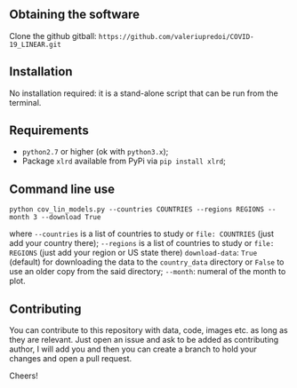 Obtaining the software
----------------------
Clone the github gitball:
`https://github.com/valeriupredoi/COVID-19_LINEAR.git`


Installation
------------
No installation required: it is a stand-alone script that can be
run from the terminal.

Requirements
------------
- `python2.7` or higher (ok with `python3.x`);
- Package `xlrd` available from PyPi via `pip install xlrd`;

Command line use
----------------
`python cov_lin_models.py --countries COUNTRIES --regions REGIONS --month 3 --download True`

where `--countries` is a list of countries to study
or `file: COUNTRIES` (just add your country there);
`--regions` is a list of countries to study
or `file: REGIONS` (just add your region or US state there)
`download-data`: `True` (default) for downloading the
data to the `country_data` directory or `False` to use
an older copy from the said directory;
`--month`: numeral of the month to plot.

Contributing
------------
You can contribute to this repository with data, code, images etc.
as long as they are relevant. Just open an issue and ask to be added
as contributing author, I will add you and then you can create a branch
to hold your changes and open a pull request.

Cheers!
